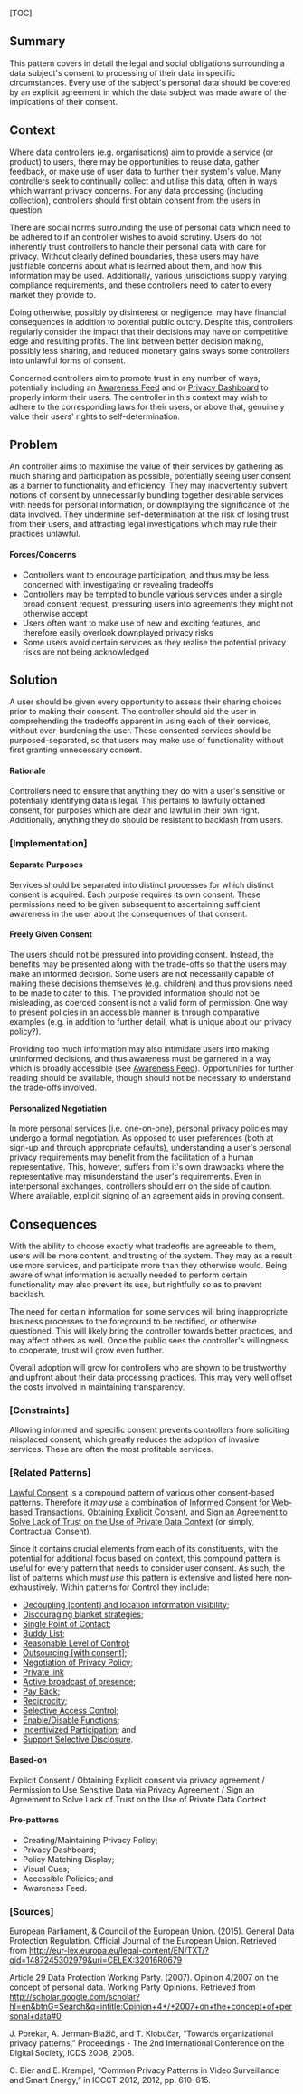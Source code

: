 [TOC]

<!--### [Also Known As]-->
<!-- All other names the pattern is known by.-->


## Summary
<!-- One short paragraph summarising the pattern.-->

This pattern covers in detail the legal and social obligations surrounding a data subject's consent to processing of their data in specific circumstances. Every use of the subject's personal data should be covered by an explicit agreement in which the data subject was made aware of the implications of their consent.

## Context
<!-- The situations in which the pattern may apply.-->
<!-- Aspects which constrain the solution, but are not modified by it. They affect the impact of different forces.-->

Where data controllers (e.g. organisations) aim to provide a service (or product) to users, there may be opportunities to reuse data, gather feedback, or make use of user data to further their system's value. Many controllers seek to continually collect and utilise this data, often in ways which warrant privacy concerns. For any data processing (including collection), controllers should first obtain consent from the users in question.

There are social norms surrounding the use of personal data which need to be adhered to if an controller wishes to avoid scrutiny. Users do not inherently trust controllers to handle their personal data with care for privacy. Without clearly defined boundaries, these users may have justifiable concerns about what is learned about them, and how this information may be used. Additionally, various jurisdictions supply varying compliance requirements, and these controllers need to cater to every market they provide to.

Doing otherwise, possibly by disinterest or negligence, may have financial consequences in addition to potential public outcry. Despite this, controllers regularly consider the impact that their decisions may have on competitive edge and resulting profits. The link between better decision making, possibly less sharing, and reduced monetary gains sways some controllers into unlawful forms of consent.

Concerned controllers aim to promote trust in any number of ways, potentially including an [Awareness Feed](Awareness-Feed) and or [Privacy Dashboard](Privacy-Dashboard) to properly inform their users. The controller in this context may wish to adhere to the corresponding laws for their users, or above that, genuinely value their users' rights to self-determination.

## Problem
<!-- The problem a pattern addresses, including a list of forces describing why a problem might be difficult to solve.-->
<!-- Should be context-free, leading with a concise problem statement.-->

An controller aims to maximise the value of their services by gathering as much sharing and participation as possible, potentially seeing user consent as a barrier to functionality and efficiency. They may inadvertently subvert notions of consent by unnecessarily bundling together desirable services with needs for personal information, or downplaying the significance of the data involved. They undermine self-determination at the risk of losing trust from their users, and attracting legal investigations which may rule their practices unlawful.

#### Forces/Concerns
- Controllers want to encourage participation, and thus may be less concerned with investigating or revealing tradeoffs
- Controllers may be tempted to bundle various services under a single broad consent request, pressuring users into agreements they might not otherwise accept
- Users often want to make use of new and exciting features, and therefore easily overlook downplayed privacy risks
- Some users avoid certain services as they realise the potential privacy risks are not being acknowledged

<!--#### Indications-->
<!-- Symptoms that may indicate the existence of this problem, if otherwise unclear.-->

## Solution
<!-- A concise description of how the pattern addresses the problem.-->

A user should be given every opportunity to assess their sharing choices prior to making their consent. The controller should aid the user in comprehending the tradeoffs apparent in using each of their services, without over-burdening the user. These consented services should be purposed-separated, so that users may make use of functionality without first granting unnecessary consent.

#### Rationale
<!-- Where useful or otherwise unclear, justification for the solution's appropriateness in this pattern's context.-->
Controllers need to ensure that anything they do with a user's sensitive or potentially identifying data is legal. This pertains to lawfully obtained consent, for purposes which are clear and lawful in their own right. Additionally, anything they do should be resistant to backlash from users.

<!--### [Structure]-->
<!--A detailed specification of the structural aspects of the pattern. A class diagram if applicable.-->


### [Implementation]
<!--Guidelines for implementing the pattern; code fragments; suggested PETS; policy fragments.-->

#### Separate Purposes
Services should be separated into distinct processes for which distinct consent is acquired. Each purpose requires its own consent. These permissions need to be given subsequent to ascertaining sufficient awareness in the user about the consequences of that consent.

#### Freely Given Consent
The users should not be pressured into providing consent. Instead, the benefits may be presented along with the trade-offs so that the users may make an informed decision. Some users are not necessarily capable of making these decisions themselves (e.g. children) and thus provisions need to be made to cater to this. The provided information should not be misleading, as coerced consent is not a valid form of permission. One way to present policies in an accessible manner is through comparative examples (e.g. in addition to further detail, what is unique about our privacy policy?).

Providing too much information may also intimidate users into making uninformed decisions, and thus awareness must be garnered in a way which is broadly accessible (see [Awareness Feed](Awareness-Feed)). Opportunities for further reading should be available, though should not be necessary to understand the trade-offs involved.

#### Personalized Negotiation
In more personal services (i.e. one-on-one), personal privacy policies may undergo a formal negotiation. As opposed to user preferences (both at sign-up and through appropriate defaults), understanding a user's personal privacy requirements may benefit from the facilitation of a human representative. This, however, suffers from it's own drawbacks where the representative may misunderstand the user's requirements. Even in interpersonal exchanges, controllers should err on the side of caution. Where available, explicit signing of an agreement aids in proving consent.

## Consequences
<!--The advantages (benefits) and disadvantages (liabilities) of applying the pattern.-->
<!-- May also be used to convey the Resulting Context.-->

With the ability to choose exactly what tradeoffs are agreeable to them, users will be more content, and trusting of the system. They may as a result use more services, and participate more than they otherwise would. Being aware of what information is actually needed to perform certain functionality may also prevent its use, but rightfully so as to prevent backlash.

The need for certain information for some services will bring inappropriate business processes to the foreground to be rectified, or otherwise questioned. This will likely bring the controller towards better practices, and may affect others as well. Once the public sees the controller's willingness to cooperate, trust will grow even further.

Overall adoption will grow for controllers who are shown to be trustworthy and upfront about their data processing practices. This may very well offset the costs involved in maintaining transparency.

### [Constraints]
<!-- limitations as a consequence of applying the pattern.-->

Allowing informed and specific consent prevents controllers from soliciting misplaced consent, which greatly reduces the adoption of invasive services. These are often the most profitable services.

<!--## Examples-->
<!--Motivational example to see how the pattern is applied.-->



<!--### [Known Uses]-->
<!-- Pointers to various applications of the pattern.-->



<!--## See Also-->
<!-- Any pointers to relevant information, not contained in the subfields below.-->



### [Related Patterns]
<!-- Supporting and conflicting patterns-->

[Lawful Consent](Lawful-Consent) is a compound pattern of various other consent-based patterns. Therefore it _may use_ a combination of [Informed Consent for Web-based Transactions](Informed-Consent-for-Web-based-Transactions), [Obtaining Explicit Consent](Obtaining-Explicit-Consent), and [Sign an Agreement to Solve Lack of Trust on the Use of Private Data Context](Sign-an-Agreement-to-Solve-Lack-of-Trust-on-the-Use-of-Private-Data-Context) (or simply, Contractual Consent).

Since it contains crucial elements from each of its constituents, with the potential for additional focus based on context, this compound pattern is useful for every pattern that needs to consider user consent. As such, the list of patterns which _must use_ this pattern is extensive and listed here non-exhaustively. Within patterns for Control they include:

- [Decoupling [content] and location information visibility](Decoupling-[content]-and-location-information-visibility);
- [Discouraging blanket strategies](Discouraging-blanket-strategies);
- [Single Point of Contact](Single-Point-of-Contact);
- [Buddy List](Buddy-List);
- [Reasonable Level of Control](Reasonable-Level-of-Control);
- [Outsourcing [with consent]](Outsourcing-[with-consent]);
- [Negotiation of Privacy Policy](Negotiation-of-Privacy-Policy);
- [Private link](Private-link)
- [Active broadcast of presence](Active-broadcast-of-presence);
- [Pay Back](Pay-Back);
- [Reciprocity](Reciprocity);
- [Selective Access Control](Selective-Access-Control);
- [Enable/Disable Functions](Enable/Disable-Functions);
- [Incentivized Participation](Incentivized-Participation); and
- [Support Selective Disclosure](Support-Selective-Disclosure).

#### Based-on

Explicit Consent / Obtaining Explicit consent via privacy agreement / Permission to Use Sensitive Data via Privacy Agreement / Sign an Agreement to Solve Lack of Trust on the Use of Private Data Context

#### Pre-patterns
- Creating/Maintaining Privacy Policy;
- Privacy Dashboard;
- Policy Matching Display;
- Visual Cues;
- Accessible Policies; and
- Awareness Feed.

### [Sources]
<!-- References to the original source of the pattern.-->

European Parliament, & Council of the European Union. (2015). General Data Protection Regulation. Official Journal of the European Union. Retrieved from http://eur-lex.europa.eu/legal-content/EN/TXT/?qid=1487245302979&uri=CELEX:32016R0679

Article 29 Data Protection Working Party. (2007). Opinion 4/2007 on the concept of personal data. Working Party Opinions. Retrieved from http://scholar.google.com/scholar?hl=en&btnG=Search&q=intitle:Opinion+4+/+2007+on+the+concept+of+personal+data#0

J. Porekar, A. Jerman-Blažič, and T. Klobučar, “Towards organizational privacy patterns,” Proceedings - The 2nd International Conference on the Digital Society, ICDS 2008, 2008.

C. Bier and E. Krempel, “Common Privacy Patterns in Video Surveillance and Smart Energy,” in ICCCT-2012, 2012, pp. 610–615.

<!--## General Comments-->
<!-- Separate discussion on the pattern.-->



<!--## Tags-->
<!-- User definable descriptors for additional correlation.-->
